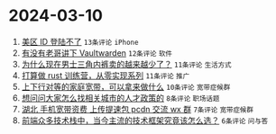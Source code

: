 # 2024-03-10

1. [美区 ID 登陆不了](https://www.v2ex.com/t/1022217) `13条评论` `iPhone`
1. [有没有老哥讲下 Vaultwarden](https://www.v2ex.com/t/1022250) `12条评论` `软件`
1. [为什么现在男士三角内裤卖的越来越少了？](https://www.v2ex.com/t/1022258) `11条评论` `生活方式`
1. [打算做 rust 训练营，从零实现系列](https://www.v2ex.com/t/1022234) `11条评论` `推广`
1. [上下行对等的家庭宽带，可以拿来做什么](https://www.v2ex.com/t/1022224) `10条评论` `宽带症候群`
1. [想问问大家怎么找相关城市的人才政策的](https://www.v2ex.com/t/1022238) `8条评论` `职场话题`
1. [湖北 手机宽带资费 上传提速包 pcdn 交流 wx 群](https://www.v2ex.com/t/1022213) `7条评论` `宽带症候群`
1. [前端众多技术栈中，当今主流的技术框架究竟该怎么选？](https://www.v2ex.com/t/1022253) `6条评论` `问与答`
